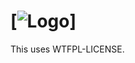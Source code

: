 # [![Logo](https://raw.github.com/rogerleite/hot_engine/master/app/assets/images/hot_engine/hot-engines.png)]

This uses WTFPL-LICENSE.
